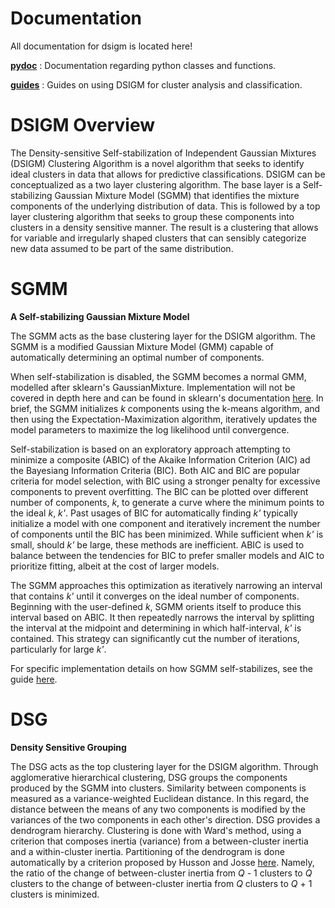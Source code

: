 # Documentation

All documentation for dsigm is located here!

[**pydoc**](https://github.com/paradoxysm/dsigm/tree/master/doc/pydoc) : Documentation regarding python classes and functions.

[**guides**](https://github.com/paradoxysm/dsigm/tree/master/doc/guides) : Guides on using DSIGM for cluster analysis and classification.

# DSIGM Overview

The Density-sensitive Self-stabilization of Independent Gaussian Mixtures (DSIGM) Clustering Algorithm is a novel algorithm that seeks to identify ideal clusters in data that allows for predictive classifications. DSIGM can be conceptualized as a two layer clustering algorithm. The base layer is a Self-stabilizing Gaussian Mixture Model (SGMM) that identifies the mixture components of the underlying distribution of data. This is followed by a top layer clustering algorithm that seeks to group these components into clusters in a density sensitive manner. The result is a clustering that allows for variable and irregularly shaped clusters that can sensibly categorize new data assumed to be part of the same distribution.

# SGMM
**A Self-stabilizing Gaussian Mixture Model**

The SGMM acts as the base clustering layer for the DSIGM algorithm. The SGMM is a modified Gaussian Mixture Model (GMM) capable of automatically determining an optimal number of components.

When self-stabilization is disabled, the SGMM becomes a normal GMM, modelled after sklearn's GaussianMixture. Implementation will not be covered in depth here and can be found in sklearn's documentation [here](https://scikit-learn.org/stable/modules/mixture.html#gmm). In brief, the SGMM initializes *k* components using the k-means algorithm, and then using the Expectation-Maximization algorithm, iteratively updates the model parameters to maximize the log likelihood until convergence.

Self-stabilization is based on an exploratory approach attempting to minimize a composite (ABIC) of the Akaike Information Criterion (AIC) ad the Bayesiang Information Criteria (BIC). Both AIC and BIC are popular criteria for model selection, with BIC using a stronger penalty for excessive components to prevent overfitting. The BIC can be plotted over different number of components, *k*, to generate a curve where the minimum points to the ideal *k*, *k'*. Past usages of BIC for automatically finding *k'* typically initialize a model with one component and iteratively increment the number of components until the BIC has been minimized. While sufficient when *k'* is small, should *k'* be large, these methods are inefficient. ABIC is used to balance between the tendencies for BIC to prefer smaller models and AIC to prioritize fitting, albeit at the cost of larger models.

The SGMM approaches this optimization as iteratively narrowing an interval that contains *k'* until it converges on the ideal number of components. Beginning with the user-defined *k*, SGMM orients itself to produce this interval based on ABIC. It then repeatedly narrows the interval by splitting the interval at the midpoint and determining in which half-interval, *k'* is contained. This strategy can significantly cut the number of iterations, particularly for large *k'*.

For specific implementation details on how SGMM self-stabilizes, see the guide [here](https://github.com/paradoxysm/dsigm/blob/master/doc/guides/SGMM_stabilization.ipynb).

# DSG
**Density Sensitive Grouping**

The DSG acts as the top clustering layer for the DSIGM algorithm. Through agglomerative hierarchical clustering, DSG groups the components produced by the SGMM into clusters. Similarity between components is measured as a variance-weighted Euclidean distance. In this regard, the distance between the means of any two components is modified by the variances of the two components in each other's direction. DSG provides a dendrogram hierarchy. Clustering is done with Ward's method, using a criterion that composes inertia (variance) from a between-cluster inertia and a within-cluster inertia. Partitioning of the dendrogram is done automatically by a criterion proposed by Husson and Josse [here](http://factominer.free.fr/more/HCPC_husson_josse.pdf). Namely, the ratio of the change of between-cluster inertia from *Q* - 1 clusters to *Q* clusters to the change of between-cluster inertia from *Q* clusters to *Q* + 1 clusters is minimized.

